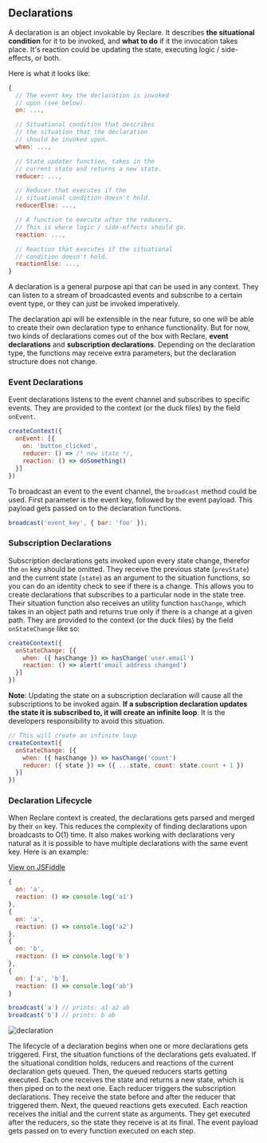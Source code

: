 ## Declarations

A declaration is an object invokable by Reclare. It describes **the situational condition** for it to be invoked, and **what to do** if it the invocation takes place. It's reaction could be updating the state, executing logic / side-effects, or both.

Here is what it looks like:

```javascript
{
  // The event key the declaration is invoked
  // upon (see below).
  on: ...,

  // Situational condition that describes
  // the situation that the declaration
  // should be invoked upon.
  when: ...,

  // State updater function, takes in the
  // current state and returns a new state.
  reducer: ...,

  // Reducer that executes if the
  // situational condition doesn't hold.
  reducerElse: ...,

  // A function to execute after the reducers.
  // This is where logic / side-effects should go.
  reaction: ...,

  // Reaction that executes if the situational
  // condition doesn't hold.
  reactionElse: ...,
}
```

A declaration is a general purpose api that can be used in any context. They can listen to a stream of broadcasted events and subscribe to a certain event type, or they can just be invoked imperatively.

The declaration api will be extensible in the near future, so one will be able to create their own declaration type to enhance functionality. But for now, two kinds of declarations comes out of the box with Reclare, **event declarations** and **subscription declarations**. Depending on the declaration type, the functions may receive extra parameters, but the declaration structure does not change.

### Event Declarations

Event declarations listens to the event channel and subscribes to specific events. They are provided to the context (or the duck files) by the field `onEvent`.

```javascript
createContext({
  onEvent: [{
    on: 'button_clicked',
    reducer: () => /* new state */,
    reaction: () => doSomething()
  }]
})
```

To broadcast an event to the event channel, the `broadcast` method could be used. First parameter is the event key, followed by the event payload. This payload gets passed on to the declaration functions.

```javascript
broadcast('event_key', { bar: 'foo' });
```

### Subscription Declarations

Subscription declarations gets invoked upon every state change, therefor the `on` key should be omitted. They receive the previous state (`prevState`) and the current state (`state`) as an argument to the situation functions, so you can do an identity check to see if there is a change. This allows you to create declarations that subscribes to a particular node in the state tree. Their situation function also receives an utility function `hasChange`, which takes in an object path and returns true only if there is a change at a given path. They are provided to the context (or the duck files) by the field `onStateChange` like so:

```javascript
createContext({
  onStateChange: [{
    when: ({ hasChange }) => hasChange('user.email')
    reaction: () => alert('email address changed')
  }]
})
```

**Note**: Updating the state on a subscription declaration will cause all the subscriptions to be invoked again. **If a subscription declaration updates the state it is subscribed to, it will create an infinite loop**. It is the developers responsibility to avoid this situation.

```javascript
// This will create an infinite loop
createContext({
  onStateChange: [{
    when: ({ hasChange }) => hasChange('count')
    reducer: ({ state }) => ({ ...state, count: state.count + 1 })
  }]
})
```

### Declaration Lifecycle

When Reclare context is created, the declarations gets parsed and merged by their `on` key. This reduces the complexity of finding declarations upon broadcasts to O(1) time. It also makes working with declarations very natural as it is possible to have multiple declarations with the same event key. Here is an example:

[View on JSFiddle](https://jsfiddle.net/oguzgelal/r7fnt6w4/)

```javascript
{
  on: 'a',
  reaction: () => console.log('a1')
},
{
  on: 'a',
  reaction: () => console.log('a2')
},
{
  on: 'b',
  reaction: () => console.log('b')
},
{
  on: ['a', 'b'],
  reaction: () => console.log('ab')
}

broadcast('a') // prints: a1 a2 ab
broadcast('b') // prints: b ab
```

![declaration](https://user-images.githubusercontent.com/2817993/41509889-c789d532-7263-11e8-96ca-4ab89bd32fdd.png)

The lifecycle of a declaration begins when one or more declarations gets triggered. First, the situation functions of the declarations gets evaluated. If the situational condition holds, reducers and reactions of the current declaration gets queued. Then, the queued reducers starts getting executed. Each one receives the state and returns a new state, which is then piped on to the next one. Each reducer triggers the subscription declarations. They receive the state before and after the reducer that triggered them. Next, the queued reactions gets executed. Each reaction receives the initial and the current state as arguments. They get executed after the reducers, so the state they receive is at its final. The event payload gets passed on to every function executed on each step.
